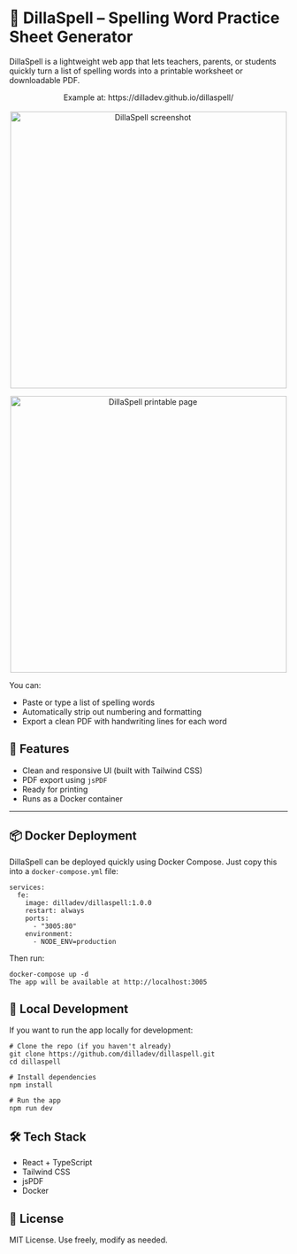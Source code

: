 # 📝 DillaSpell – Spelling Word Practice Sheet Generator

DillaSpell is a lightweight web app that lets teachers, parents, or students quickly turn a list of spelling words into a printable worksheet or downloadable PDF.

<p align="center">
  Example at: https://dilladev.github.io/dillaspell/ <br/><br/>
  <img src="https://github.com/user-attachments/assets/203f0949-4427-493d-861c-babbd3c9d33a" alt="DillaSpell screenshot" width="500" />
</p>

<p align="center">
  <img src="https://github.com/user-attachments/assets/261d1d05-c49c-4f35-a55c-38c8f67d18f2" alt="DillaSpell printable page" width="500" />
</p>

You can:
- Paste or type a list of spelling words
- Automatically strip out numbering and formatting
- Export a clean PDF with handwriting lines for each word

## 🚀 Features

- Clean and responsive UI (built with Tailwind CSS)
- PDF export using `jsPDF`
- Ready for printing
- Runs as a Docker container

---

## 📦 Docker Deployment

DillaSpell can be deployed quickly using Docker Compose. Just copy this into a `docker-compose.yml` file:

```
services:
  fe:
    image: dilladev/dillaspell:1.0.0
    restart: always
    ports:
      - "3005:80"
    environment:
      - NODE_ENV=production
```

Then run:
```
docker-compose up -d
The app will be available at http://localhost:3005
```

## 🧪 Local Development
If you want to run the app locally for development:

```
# Clone the repo (if you haven't already)
git clone https://github.com/dilladev/dillaspell.git
cd dillaspell

# Install dependencies
npm install

# Run the app
npm run dev
```

## 🛠 Tech Stack
- React + TypeScript
- Tailwind CSS
- jsPDF
- Docker

## 📄 License
MIT License. Use freely, modify as needed.
